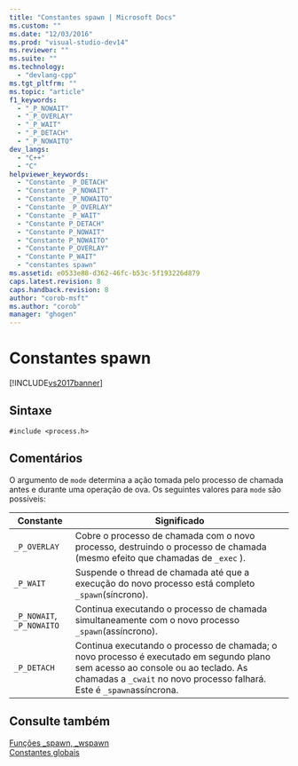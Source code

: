 ```yaml
---
title: "Constantes spawn | Microsoft Docs"
ms.custom: ""
ms.date: "12/03/2016"
ms.prod: "visual-studio-dev14"
ms.reviewer: ""
ms.suite: ""
ms.technology: 
  - "devlang-cpp"
ms.tgt_pltfrm: ""
ms.topic: "article"
f1_keywords: 
  - "_P_NOWAIT"
  - "_P_OVERLAY"
  - "_P_WAIT"
  - "_P_DETACH"
  - "_P_NOWAITO"
dev_langs: 
  - "C++"
  - "C"
helpviewer_keywords: 
  - "Constante _P_DETACH"
  - "Constante _P_NOWAIT"
  - "Constante _P_NOWAITO"
  - "Constante _P_OVERLAY"
  - "Constante _P_WAIT"
  - "Constante P_DETACH"
  - "Constante P_NOWAIT"
  - "Constante P_NOWAITO"
  - "Constante P_OVERLAY"
  - "Constante P_WAIT"
  - "constantes spawn"
ms.assetid: e0533e88-d362-46fc-b53c-5f193226d879
caps.latest.revision: 8
caps.handback.revision: 8
author: "corob-msft"
ms.author: "corob"
manager: "ghogen"
---
```

# Constantes spawn
[!INCLUDE[vs2017banner](../assembler/inline/includes/vs2017banner.md)]

## Sintaxe  
  
```  
#include <process.h>  
```  
  
## Comentários  
 O argumento de `mode` determina a ação tomada pelo processo de chamada antes e durante uma operação de ova.  Os seguintes valores para `mode` são possíveis:  
  
|Constante|Significado|  
|---------------|-----------------|  
|`_P_OVERLAY`|Cobre o processo de chamada com o novo processo, destruindo o processo de chamada \(mesmo efeito que chamadas de `_exec` \).|  
|`_P_WAIT`|Suspende o thread de chamada até que a execução do novo processo está completo `_spawn`\(síncrono\).|  
|`_P_NOWAIT`, `_P_NOWAITO`|Continua executando o processo de chamada simultaneamente com o novo processo `_spawn`\(assíncrono\).|  
|`_P_DETACH`|Continua executando o processo de chamada; o novo processo é executado em segundo plano sem acesso ao console ou ao teclado.  As chamadas a `_cwait` no novo processo falhará.  Este é `_spawn`assíncrona.|  
  
## Consulte também  
 [Funções \_spawn, \_wspawn](../Topic/_spawn,%20_wspawn%20Functions.md)   
 [Constantes globais](../c-runtime-library/global-constants.md)